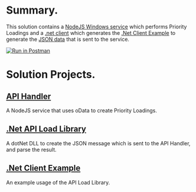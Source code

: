 <h1>Summary.</h1>
This solution contains a <a href="https://github.com/SimonBarnett/apiLoad/tree/master/apiHandler">NodeJS Windows service</a> which performs Priority Loadings and a <a href="https://github.com/SimonBarnett/apiLoad/tree/master/apiLoad">.net client</a> which generates the <a href="https://github.com/SimonBarnett/apiLoad/tree/master/clientExample">.Net Client Example</a> to generate the <a href="https://github.com/SimonBarnett/apiLoad/blob/master/clientExample/output.json">JSON data</a> that is sent to the service.


<a href="https://www.getpostman.com/run-collection/29b5ed9ca3ca6f69aee1" target="_blank"><img src="https://run.pstmn.io/button.svg" alt="Run in Postman"></a>

<h1>Solution Projects.</h1>
<h2><a href="https://github.com/SimonBarnett/apiLoad/tree/master/apiHandler">API Handler</a></h2>
A NodeJS service that uses oData to create Priority Loadings.

<h2><a href="https://github.com/SimonBarnett/apiLoad/tree/master/apiLoad">.Net API Load Library</a></h2>
A dotNet DLL to create the JSON message which is sent to the API Handler, and parse the result.

<h2><a href="https://github.com/SimonBarnett/apiLoad/tree/master/clientExample">.Net Client Example</a></h2>
An example usage of the API Load Library.